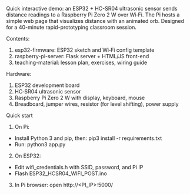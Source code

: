 Quick interactive demo: an ESP32 + HC-SR04 ultrasonic sensor sends distance readings to a Raspberry Pi Zero 2 W over Wi‑Fi. The Pi hosts a simple web page that visualizes distance with an animated orb. Designed for a 40-minute rapid-prototyping classroom session.

Contents:
1) esp32-firmware: ESP32 sketch and Wi‑Fi config template
2) raspberry-pi-server: Flask server + HTML/JS front-end
3) teaching-material: lesson plan, exercises, wiring guide

Hardware:
1) ESP32 development board
2) HC‑SR04 ultrasonic sensor
3) Raspberry Pi Zero 2 W with display, keyboard, mouse
4) Breadboard, jumper wires, resistor (for level shifting), power supply

Quick start

1) On Pi:
- Install Python 3 and pip, then: pip3 install -r requirements.txt
- Run: python3 app.py
  
2) On ESP32:
- Edit wifi_credentials.h with SSID, password, and Pi IP
- Flash ESP32_HCSR04_WIFI_POST.ino

3) In Pi browser: open http://<PI_IP>:5000/

